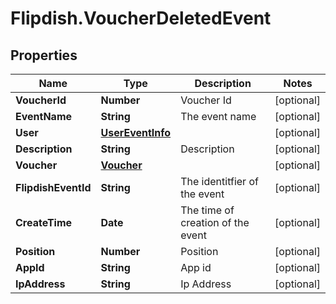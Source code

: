 # Flipdish.VoucherDeletedEvent

## Properties

Name | Type | Description | Notes
------------ | ------------- | ------------- | -------------
**VoucherId** | **Number** | Voucher Id | [optional] 
**EventName** | **String** | The event name | [optional] 
**User** | [**UserEventInfo**](UserEventInfo.md) |  | [optional] 
**Description** | **String** | Description | [optional] 
**Voucher** | [**Voucher**](Voucher.md) |  | [optional] 
**FlipdishEventId** | **String** | The identitfier of the event | [optional] 
**CreateTime** | **Date** | The time of creation of the event | [optional] 
**Position** | **Number** | Position | [optional] 
**AppId** | **String** | App id | [optional] 
**IpAddress** | **String** | Ip Address | [optional] 


